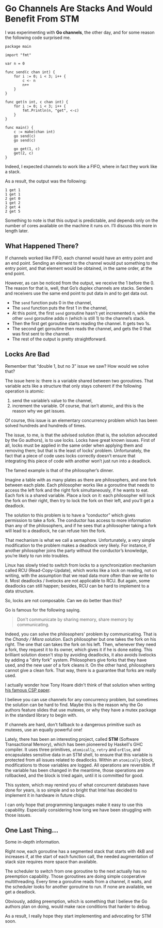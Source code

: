 # Go Channels Are Stacks And Would Benefit From STM

I was experimenting with **Go channels**, the other day,
and for some reason the following code surprised me.

    package main
    
    import "fmt"
    
    var n = 0
    
    func send(c chan int) {
        for i := 0; i < 3; i++ {
            c <- n
            n++
        }
    }

    func get(n int, c chan int) {
        for i := 0; i < 3; i++ {
            fmt.Println(n, "get", <-c)
        }
    }

    func main() {
        c := make(chan int)
        go send(c)
        go send(c)

        go get(1, c)
        get(2, c)
    }

Indeed, I expected channels to work like a FIFO, where in fact they work like a stack.

As a result, the output was the following:

    1 get 1
    1 get 1
    2 get 0
    1 get 2
    2 get 4
    2 get 5

Something to note is that this output is predictable, and depends only on the number of cores available on the machine it runs on. I’ll discuss this more in length later.

## What Happened There?

If channels worked like FIFO, each channel would have an entry point and an end point. Sending an element to the channel would put something to the entry point, and that element would be obtained, in the same order, at the end point.

However, as can be noticed from the output, we receive the 1 before the 0. The reason for that is, well, that Go’s duplex channels are stacks. Senders and receivers use the same end point to put data in and to get data out.

* The `send` function puts 0 in the channel,
* The `send` function puts the first 1 in the channel,
* At this point, the first `send` goroutine hasn’t yet incremented n, while the other `send` goroutine adds n (which is still 1) to the channel’s stack.
* Then the first get goroutine starts reading the channel. It gets two 1s.
* The second get goroutine then reads the channel, and gets the 0 that was first sent to the channel.
* The rest of the output is pretty straightforward.

## Locks Are Bad

Remember that “double 1, but no 3” issue we saw? How would we solve that?

The issue here is: there is a variable shared between two goroutines. That variable acts like a structure that only stays coherent if the following operation is atomic:

1. send the variable’s value to the channel,
2. increment the variable.
Of course, that isn’t atomic, and this is the reason why we get issues.

Of course, this issue is an elementary concurrency problem which has been solved hundreds and hundreds of times.

The issue, to me, is that the advised solution (that is, the solution advocated by the Go authors), is to use locks. Locks have great known issues. First of all, locks must be applied in the same order when applying them and removing them; but that is the least of locks’ problem. Unfortunately, the fact that a piece of code uses locks correctly doesn’t ensure that integrating this piece of code with another won’t just run into a deadlock.

The famed example is that of the philosopher’s dinner.

Imagine a table with as many plates as there are philosophers, and one fork between each plate. Each philosopher works like a goroutine that needs to access the left fork and the right fork simultaneously, if he wants to eat. Each fork is a shared variable. Place a lock on it: each philosopher will lock the fork on their right, then try to lock the fork on their left, and you’ll get a deadlock.

The solution to this problem is to have a “conductor” which gives permission to take a fork. The conductor has access to more information than any of the philosophers, and if he sees that a philosopher taking a fork will lead to a deadlock, he can refuse him the fork.

That mechanism is what we call a semaphore. Unfortunately, a very simple modification to the problem makes a deadlock very likely. For instance, if another philosopher joins the party without the conductor’s knowledge, you’re likely to run into troubles.

Linux has slowly tried to switch from locks to a synchronization mechanism called RCU (Read-Copy-Update), which works like a lock on reading, not on writing, with the assumption that we read data more often than we write to it. Most deadlocks / livelocks are not applicable to RCU. But again, some deadlocks can still happen; besides, RCU can be hard to implement to a data structure.

So, locks are not composable. Can we do better than this?

Go is famous for the following saying.

> Don't communicate by sharing memory, share memory by communicating.

Indeed, you can solve the philosophers' problem by communicating.
That is the *Chandy / Misra solution*. Each philosopher but one takes the fork on his right.
The one that can takes the fork on his left.
Then, whenever they need a fork, they request it to its owner,
which gives it if he is done eating.
This brilliant solution doesn't stop by
avoiding deadlocks, it also avoids livelocks by adding a "dirty fork" system.
Philosophers give forks that they have used, and the new user of a fork cleans it.
On the other hand, philosophers cannot give a clean fork.
That way, there is a guarantee that forks are really used.

I actually wonder how Tony Hoare didn't think of that solution when writing
[his famous CSP paper](http://www.usingcsp.com/cspbook.pdf).

I believe you can use channels for any concurrency problem, but sometimes the solution
can be hard to find. Maybe this is the reason why the Go authors feature slides
that use mutexes, or why they have a mutex package in the standard library to begin with.

If channels are hard, don't fallback to a dangerous primitive such as mutexes,
use an equally powerful one!

Lately, there has been an interesting project, called **STM**
(Software Transactional Memory),
which has been pioneered by Haskell's GHC compiler. It uses three primitives,
`atomically`, `retry` and `orElse`, and encapsulates sensitive data in an STM shell,
to ensure that this variable is protected from all issues related to deadlocks.
Within an `atomically` block, modifications to those variables are logged. All operations
are reversible. If the variable has been changed in the meantime, those operations are
rollbacked, and the block is tried again, until it is committed for good.

This system, which may remind you of what concurrent databases have done for years,
is so simple and so bright that Intel has decided to implement it in hardware
in future chips.

I can only hope that programming languages make it easy to use this capability.
Especially considering how long we have been struggling with those issues.

## One Last Thing…

Some in-depth information.

Right now, each goroutine has a segmented stack that starts with 4kB and increases if, at
the start of each function call, the needed augmentation of stack size requires more
space than available.

The scheduler to switch from one goroutine to the next actually has no preemption capability.
Those goroutines are doing simple cooperative multithreading.
Every time a goroutine reads from a channel, it waits, and the scheduler looks for another
goroutine to run. If none are available, we get a deadlock.

Obviously, adding preemption, which is something that I believe the Go authors plan on doing,
would make race conditions that harder to debug.

As a result, I really hope they start implementing and advocating for STM
soon.
